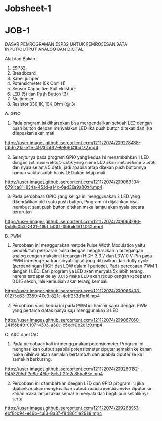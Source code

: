 # Jobsheet-1
# JOB-1
DASAR PEMROGRAMAN ESP32 UNTUK PEMROSESAN DATA INPUT/OUTPUT ANALOG DAN DIGITAL


Alat dan Bahan :
1) ESP32
2) Breadboard
3) Kabel jumper
4) Potensiometer 10k Ohm (1)
5) Sensor Capacitive Soil Moisture
6) LED (5) dan Push Button (3)
7) Multimeter
8) Resistor 330,1K, 10K Ohm (@ 3)


A. GPIO
1. Pada program ini diharapkan bisa mengendalikan sebuah LED dengan push button dengan menyalakan LED jika push button ditekan dan jika dilepaskan akan mati



https://user-images.githubusercontent.com/121172074/209278488-fd56521a-e1fe-4978-b0f2-8e86041bdf72.mp4




2. Selanjtunya pada program GPIO yang kedua ini menambahkan 1 LED dengan estimasi waktu 5 detik yang mana LED akan mati selama 5 setik dan nyala selama 5 detik, jadi apabila tetap ditekan push buttonnya namun waktu sudah habis LED akan tetap mati


https://user-images.githubusercontent.com/121172074/209063304-6791ca81-854a-452d-a14d-6ad36a9a8094.mp4


3. Pada percobaan GPIO yang ketiga ini menggunakan 3 LED yang dikendalikan oleh satu push button, Program ini dijalankan bisa membuat saat push button ditekan maka lampu akan nyala secara berurutan 


https://user-images.githubusercontent.com/121172074/209064986-9cb8c0b3-2421-48bf-b092-3b5cb46f4042.mp4


B. PWM
1. Percobaan ini menggunakan metode Pulse Width Modulation yaitu pendekatan pelebaran pulsa dengan menghasilkan nilai tegangan analog dengan maksimal tegangan HIGH 3,3 V dan LOW 0 V. Pin pada PWM ini mengeluarkan sinyal digital yang dihasilkan dari dutty cycle (perbandingan HIGH dan LOW dalam 1 periode). Pada percobaan PWM 1 dengan 1 LED. Dari program ya LED akan menyala 5x lebih terang. Karena terdapat delay 0,015 maka LED akan redup dengan kecepatan 0,015 sekon, lalu kemudian akan terang kembali.



https://user-images.githubusercontent.com/121172074/209066498-01275e63-3359-40e3-821c-4cff233d1df6.mp4


2. Percobaan yang kedua ini pada PWM ini hampir sama dengan PWM yang pertama diatas hanya saja menggunakan 3 LED


https://user-images.githubusercontent.com/121172074/209067060-24155b49-0197-4393-a30e-c5ecc0b2ef29.mp4



C. ADC dan DAC
1. Pada percobaan kali ini menggunakan potensiometer. Program ini menghasilkan output apabila potensiometer diputar semakin ke kanan maka nilainya akan semakin bertambah dan apabila diputar ke kiri semakin berkurang. 


https://user-images.githubusercontent.com/121172074/209260152-9453205d-2e8a-49fe-8c5d-2fe2d85ba86e.mp4



2. Percobaan ini ditambahkan dengan LED dan GPIO program ini jika dijalankan akan menghasilkan output apabila pentisiometer diputar ke kanan maka lampu akan semakin menyala dan begitupun sebaliknya serta 


https://user-images.githubusercontent.com/121172074/209268953-ebf8bc94-e46b-4a13-8a37-f848641e2988.mp4




 

